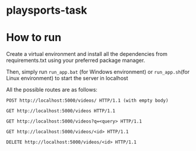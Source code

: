 # playsports-task

# How to run

Create a virtual environment and install all the dependencies from requirements.txt using your preferred package manager.

Then, simply run `run_app.bat` (for Windows environment) or `run_app.sh`(for Linux environment) to start the server in localhost

All the possible routes are as follows:

```
POST http://localhost:5000/videos/ HTTP/1.1 (with empty body)

GET http://localhost:5000/videos HTTP/1.1

GET http://localhost:5000/videos?q=<query> HTTP/1.1

GET http://localhost:5000/videos/<id> HTTP/1.1

DELETE http://localhost:5000/videos/<id> HTTP/1.1
```
